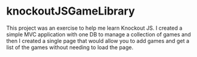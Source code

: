 # knockoutJSGameLibrary
This project was an exercise to help me learn Knockout JS. I created a simple MVC application with one DB to manage a collection of games and then I created a single page that would allow you to add games and get a list of the games without needing to load the page.
